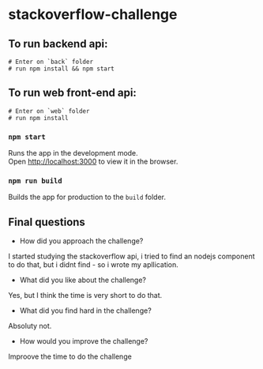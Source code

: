 # stackoverflow-challenge

## To run backend api:

```
# Enter on `back` folder
# run npm install && npm start
```


## To run web front-end api:

```
# Enter on `web` folder
# run npm install
```

### `npm start`

Runs the app in the development mode.<br>
Open [http://localhost:3000](http://localhost:3000) to view it in the browser.


### `npm run build`

Builds the app for production to the `build` folder.<br>


## Final questions

 - How did you approach the challenge?

I started  studying the stackoverflow api, i tried to find an nodejs component to do that, but i didnt find - so i wrote my apllication.
  
  - What did you like about the challenge?

Yes, but I think the time is very short to do that.
  
  - What did you find hard in the challenge?

Absoluty not.
  
  - How would you improve the challenge?

Improove the time to do the challenge
 